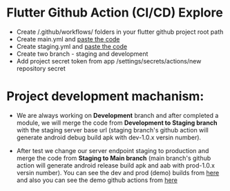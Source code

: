 # Flutter Github Action (CI/CD) Explore

- Create /.github/workflows/ folders in your flutter github project root path
- Create main.yml and [paste the code](https://github.com/zakaria5729/flutter-github-action-explore/blob/main/.github/workflows/main.yml)
- Create staging.yml and [paste the code](https://github.com/zakaria5729/flutter-github-action-explore/blob/main/.github/workflows/staging.yml)
- Create two branch - staging and development
- Add project secret token from app /settings/secrets/actions/new repository secret

# Project development machanism:
- We are always working on **Development** branch and after completed a module, we will merge the code from **Development to Staging branch** with the staging server base url (staging branch's github action will generate android debug build apk with dev-1.0.x versin number).

- After test we change our server endpoint staging to production and merge the code from **Staging to Main branch** (main branch's github action will generate android release build apk and aab with prod-1.0.x versin number). You can see the dev and prod (demo) builds from [here](https://github.com/zakaria5729/flutter-github-action-explore/releases) and also you can see the demo github actions from [here](https://github.com/zakaria5729/flutter-github-action-explore/actions)

